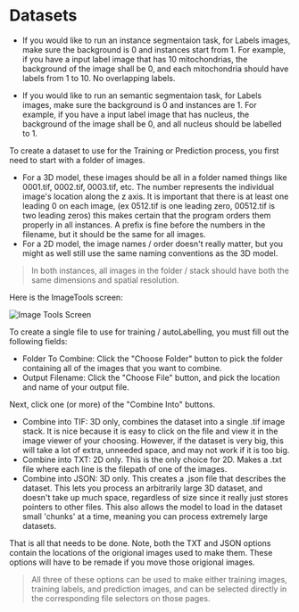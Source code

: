 # Datasets

- If you would like to run an instance segmentaion task, for Labels images, make sure the background is 0 and instances start from 1. For example, if you have a input label image that has 10 mitochondrias, the background of the image shall be 0, and each mitochondria should have labels from 1 to 10. No overlapping labels.

- If you would like to run an semantic segmentaion task, for Labels images, make sure the background is 0 and instances are 1. For example, if you have a input label image that has nucleus, the background of the image shall be 0, and all nucleus should be labelled to 1.

To create a dataset to use for the Training or Prediction process, you first need to start with a folder of images.

- For a 3D model, these images should be all in a folder named things like 0001.tif, 0002.tif, 0003.tif, etc. The number represents the individual image's location along the z axis. It is important that there is at least one leading 0 on each image, (ex 0512.tif is one leading zero, 00512.tif is two leading zeros) this makes certain that the program orders them properly in all instances. A prefix is fine before the numbers in the filename, but it should be the same for all images.
- For a 2D model, the image names / order doesn't really matter, but you might as well still use the same naming conventions as the 3D model.

> In both instances, all images in the folder / stack should have both the same dimensions and spatial resolution.

Here is the ImageTools screen:

![Image Tools Screen](https://github.com/ajbrookhouse/WSU_PlantBio_ML/blob/main/screenshots/imagetoolTab.png)

To create a single file to use for training / autoLabelling, you must fill out the following fields:

- Folder To Combine: Click the "Choose Folder" button to pick the folder containing all of the images that you want to combine.
- Output Filename: Click the "Choose File" button, and pick the location and name of your output file.

Next, click one (or more) of the "Combine Into" buttons.

- Combine into TIF: 3D only, combines the dataset into a single .tif image stack. It is nice because it is easy to click on the file and view it in the image viewer of your choosing. However, if the dataset is very big, this will take a lot of extra, unneeded space, and may not work if it is too big.
- Combine into TXT: 2D only. This is the only choice for 2D. Makes a .txt file where each line is the filepath of one of the images.
- Combine into JSON: 3D only. This creates a .json file that describes the dataset. This lets you process an arbitrarily large 3D dataset, and doesn't take up much space, regardless of size since it really just stores pointers to other files. This also allows the model to load in the dataset small 'chunks' at a time, meaning you can process extremely large datasets.

That is all that needs to be done. Note, both the TXT and JSON options contain the locations of the origional images used to make them. These options will have to be remade if you move those origional images.

> All three of these options can be used to make either training images, training labels, and prediction images, and can be selected directly in the corresponding file selectors on those pages.
